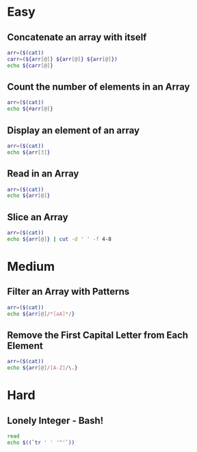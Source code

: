 # Easy

## Concatenate an array with itself

```bash
arr=($(cat))
carr=(${arr[@]} ${arr[@]} ${arr[@]})
echo ${carr[@]}
```

## Count the number of elements in an Array

```bash
arr=($(cat))
echo ${#arr[@]}
```

## Display an element of an array

```bash
arr=($(cat))
echo ${arr[3]}
```

## Read in an Array

```bash
arr=($(cat))
echo ${arr[@]}
```

## Slice an Array

```bash
arr=($(cat))
echo ${arr[@]} | cut -d ' ' -f 4-8
```

# Medium

## Filter an Array with Patterns

```bash
arr=($(cat))
echo ${arr[@]/*[aA]*/}
```

## Remove the First Capital Letter from Each Element

```bash
arr=($(cat))
echo ${arr[@]/[A-Z]/\.}
```

# Hard

## Lonely Integer - Bash!

```bash
read
echo $((`tr ' ' '^'`))
```